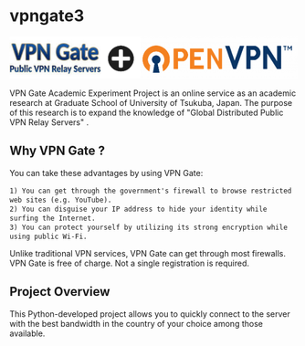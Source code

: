 # vpngate3
![alt text](https://raw.githubusercontent.com/CobblePot59/vpngate3/main/pictures/vpngate3.png)

VPN Gate Academic Experiment Project is an online service as an academic research at Graduate School of University of Tsukuba, Japan. The purpose of this research is to expand the knowledge of "Global Distributed Public VPN Relay Servers" .

## Why VPN Gate ?
You can take these advantages by using VPN Gate:

    1) You can get through the government's firewall to browse restricted web sites (e.g. YouTube).
    2) You can disguise your IP address to hide your identity while surfing the Internet.
    3) You can protect yourself by utilizing its strong encryption while using public Wi-Fi.

Unlike traditional VPN services, VPN Gate can get through most firewalls.
VPN Gate is free of charge. Not a single registration is required.

## Project Overview
This Python-developed project allows you to quickly connect to the server with the best bandwidth in the country of your choice among those available.
